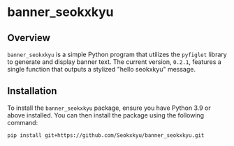 # banner_seokxkyu

## **Overview**
`banner_seokxkyu` is a simple Python program that utilizes the `pyfiglet` library to generate and display banner text. The current version, `0.2.1`, features a single function that outputs a stylized "hello seokxkyu" message.

## **Installation**

To install the `banner_seokxkyu` package, ensure you have Python 3.9 or above installed. You can then install the package using the following command:

```sh
pip install git+https://github.com/Seokxkyu/banner_seokxkyu.git

